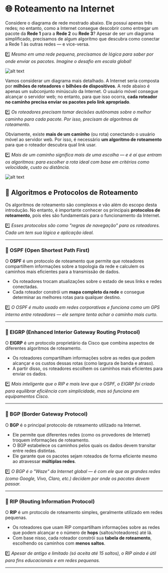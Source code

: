 # 🌐 Roteamento na Internet

Considere o diagrama de rede mostrado abaixo. Ele possui apenas três redes; no entanto, como a Internet consegue descobrir como entregar um pacote da **Rede 1** para a **Rede 2** ou **Rede 3**? Apesar de ser um diagrama simplificado, precisamos de algum algoritmo que descubra como conectar a Rede 1 às outras redes — e vice-versa.

*️⃣ *Mesmo em uma rede pequena, precisamos de lógica para saber por onde enviar os pacotes. Imagine o desafio em escala global!*

![alt text](https://tryhackme-images.s3.amazonaws.com/user-uploads/5f04259cf9bf5b57aed2c476/room-content/5f04259cf9bf5b57aed2c476-1719849271800.svg)


Vamos considerar um diagrama mais detalhado. A Internet seria composta por **milhões de roteadores** e **bilhões de dispositivos**. A rede abaixo é apenas um subconjunto minúsculo da Internet. O usuário móvel consegue alcançar o servidor web; no entanto, para que isso ocorra, **cada roteador no caminho precisa enviar os pacotes pelo link apropriado**.

*️⃣ *Os roteadores precisam tomar decisões autônomas sobre o melhor caminho para cada pacote. Por isso, precisam de algoritmos de roteamento.*

Obviamente, existe **mais de um caminho** (ou rota) conectando o usuário móvel ao servidor web. Por isso, é necessário **um algoritmo de roteamento** para que o roteador descubra qual link usar.

*️⃣ *Mais de um caminho significa mais de uma escolha — e é aí que entram os algoritmos: para escolher a rota ideal com base em critérios como velocidade, custo ou distância.*

![alt text](https://tryhackme-images.s3.amazonaws.com/user-uploads/5f04259cf9bf5b57aed2c476/room-content/5f04259cf9bf5b57aed2c476-1719849333579.svg)

## 🧠 Algoritmos e Protocolos de Roteamento

Os algoritmos de roteamento são complexos e vão além do escopo desta introdução. No entanto, é importante conhecer os principais **protocolos de roteamento**, pois eles são fundamentais para o funcionamento da Internet.

*️⃣ *Esses protocolos são como "regras de navegação" para os roteadores. Cada um tem sua lógica e aplicação ideal.*

---

### 📌 OSPF (Open Shortest Path First)

O **OSPF** é um protocolo de roteamento que permite que roteadores compartilhem informações sobre a topologia da rede e calculem os caminhos mais eficientes para a transmissão de dados.

- Os roteadores trocam atualizações sobre o estado de seus links e redes conectadas.
- Cada roteador constrói um **mapa completo da rede** e consegue determinar as melhores rotas para qualquer destino.

*️⃣ *O OSPF é muito usado em redes corporativas e funciona como um GPS interno entre roteadores — ele sempre tenta achar o caminho mais curto.*

---

### 📌 EIGRP (Enhanced Interior Gateway Routing Protocol)

O **EIGRP** é um protocolo proprietário da Cisco que combina aspectos de diferentes algoritmos de roteamento.

- Os roteadores compartilham informações sobre as redes que podem alcançar e os custos dessas rotas (como largura de banda e atraso).
- A partir disso, os roteadores escolhem os caminhos mais eficientes para enviar os dados.

*️⃣ *Mais inteligente que o RIP e mais leve que o OSPF, o EIGRP foi criado para equilibrar eficiência com simplicidade, mas só funciona em equipamentos Cisco.*

---

### 📌 BGP (Border Gateway Protocol)

O **BGP** é o principal protocolo de roteamento utilizado na Internet.

- Ele permite que diferentes redes (como os provedores de Internet) troquem informações de roteamento.
- O BGP estabelece os caminhos pelos quais os dados devem transitar entre redes distintas.
- Ele garante que os pacotes sejam roteados de forma eficiente mesmo ao atravessar **múltiplas redes**.

*️⃣ *O BGP é o "Waze" da Internet global — é com ele que as grandes redes (como Google, Vivo, Claro, etc.) decidem por onde os pacotes devem passar.*

---

### 📌 RIP (Routing Information Protocol)

O **RIP** é um protocolo de roteamento simples, geralmente utilizado em redes pequenas.

- Os roteadores que usam RIP compartilham informações sobre as redes que podem alcançar e o número de **hops** (saltos/roteadores) até lá.
- Com base nisso, cada roteador constrói sua **tabela de roteamento**, escolhendo os caminhos com **menos saltos**.

*️⃣ *Apesar de antigo e limitado (só aceita até 15 saltos), o RIP ainda é útil para fins educacionais e em redes pequenas.*

---
